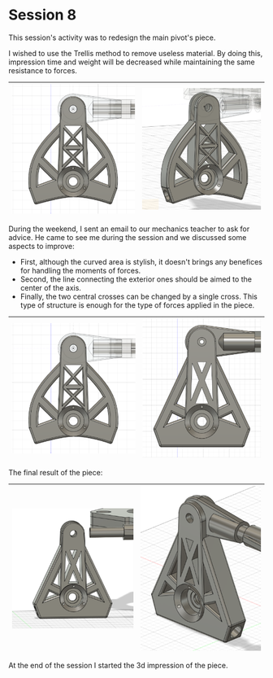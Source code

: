 # Session 8

This session's activity was to redesign the main pivot's piece.  

I wished to use the Trellis method to remove useless material.
By doing this, impression time and weight will be decreased while maintaining the same resistance to forces.  

|![img](../../Documentation/Images/main_pivot_9.png)|![img](../../Documentation/Images/main_pivot_10.png)|
|:---:|:---:|

During the weekend, I sent an email to our mechanics teacher to ask for advice. He came to see me during the session and we discussed some aspects to improve:  

- First, although the curved area is stylish, it doesn't brings any benefices for handling the moments of forces.
- Second, the line connecting the exterior ones should be aimed to the center of the axis.
- Finally, the two central crosses can be changed by a single cross. This type of structure is enough for the type of forces applied in the piece.

|![img](../../Documentation/Images/main_pivot_9.png)|![img](../../Documentation/Images/main_pivot_13.png)|
|:---:|:---:|

The final result of the piece:

|![img](../../Documentation/Images/main_pivot_11.png)|![img](../../Documentation/Images/main_pivot_12.png)|
|:---:|:---:|

At the end of the session I started the 3d impression of the piece.

